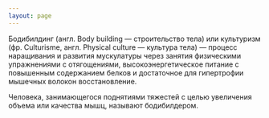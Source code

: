 ```yaml
---
layout: page
---
```

Бодибилдинг (англ. Body building — строительство тела) или культуризм (фр. Culturisme, англ. Physical culture — культура тела) — процесс наращивания и развития мускулатуры через занятия физическими упражнениями с отягощениями, высокоэнергетическое питание с повышенным содержанием белков и достаточное для гипертрофии мышечных волокон восстановление.

Человека, занимающегося поднятиями тяжестей с целью увеличения объема или качества мышц, называют бодибилдером.